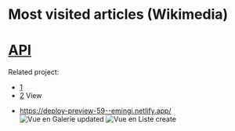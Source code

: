 # Most visited articles (Wikimedia)
# [API](https://wikimedia.org/api/rest_v1/#/Pageviews%20data/get_metrics_pageviews_top_per_country__country___access___year___month___day_)


Related project:
- [1](https://pageviews.wmcloud.org/topviews/?project=fr.wikipedia.org&platform=all-access&date=yesterday&excludes=) 
- [2](https://top.hatnote.com/fr/)
View
* https://deploy-preview-59--emingi.netlify.app/
![Vue en Galerie updated](assets/vuegallery.png)
![Vue en Liste create](assets/vue-en-liste.png)
